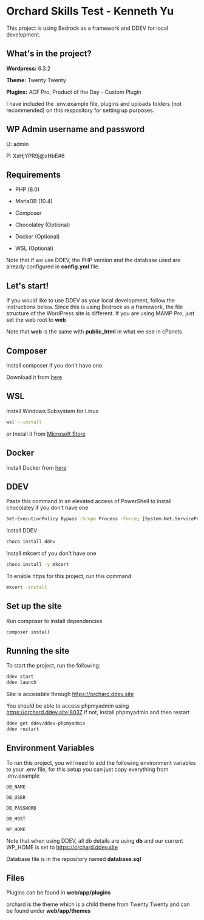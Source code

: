
# Orchard Skills Test - Kenneth Yu

This project is using Bedrock as a framework and DDEV for local development.



## What's in the project?

**Wordpress:** 6.3.2

**Theme:** Twenty Twenty

**Plugins:** ACF Pro, Product of the Day - Custom Plugin

I have included the .env.example file, plugins and uploads folders (not recommended) on this respository for setting up purposes.

## WP Admin username and password
U: admin

P: XxHjYPR9j@zHbE#6
## Requirements

- PHP (8.0)

- MariaDB (10.4)

- Composer

- Chocolatey (Optional)

- Docker (Optional)

- WSL (Optional)

Note that if we use DDEV, the PHP version and the database used are already configured in **config.yml** file.
## Let's start!

If you would like to use DDEV as your local development, follow the instructions below. Since this is using Bedrock as a framework, the file structure of the WordPress site is different. If you are using MAMP Pro, just set the web root to **web**

Note that **web** is the same with **public_html** in what we see in cPanels
## Composer

Install composer if you don't have one.

Download it from [here](https://getcomposer.org/download/)


## WSL

Install Windows Subsystem for Linux

```bash
wsl --install
```
or
Install it from [Microsoft Store](https://apps.microsoft.com/detail/windows-subsystem-for-linux/9P9TQF7MRM4R?hl=en-US&gl=US)

## Docker
Install Docker from [here](https://www.docker.com/products/docker-desktop/)

## DDEV
Paste this command in an elevated access of PowerShell to install chocolatey if you don't have one

```bash
Set-ExecutionPolicy Bypass -Scope Process -Force; [System.Net.ServicePointManager]::SecurityProtocol = [System.Net.ServicePointManager]::SecurityProtocol -bor 3072; iex ((New-Object System.Net.WebClient).DownloadString('https://chocolatey.org/install.ps1'))

```

Install DDEV
```bash
choco install ddev
```

Install mkcert of you don't have one
```bash
choco install -y mkcert
```

To enable https for this project, run this command
```bash
mkcert -install
```
## Set up the site

Run composer to install dependencies

```bash
composer install
```

## Running the site

To start the project, run the following:
```bash
ddev start
ddev launch
```
Site is accessbile through https://orchard.ddev.site

You should be able to access phpmyadmin using https://orchard.ddev.site:8037 if not, install phpmyadmin and then restart

```bash
ddev get ddev/ddev-phpmyadmin
ddev restart
```
## Environment Variables

To run this project, you will need to add the following environment variables to your .env file, for this setup you can just copy everything from .env.example


`DB_NAME`

`DB_USER`

`DB_PASSWORD`

`DB_HOST`

`WP_HOME`

Note that when using DDEV, all db details are using **db** and our current WP_HOME is set to https://orchard.ddev.site

Database file is in the repository named **database.sql**

## Files

Plugins can be found in **web/app/plugins**

orchard is the theme which is a child theme from Twenty Twenty and can be found under **web/app/themes**